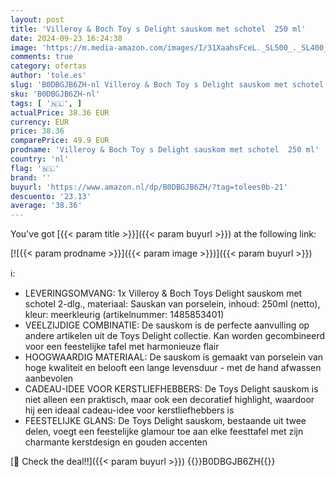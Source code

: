 ```yaml
---
layout: post
title: 'Villeroy & Boch Toy s Delight sauskom met schotel  250 ml'
date: 2024-09-23 16:24:38
image: 'https://m.media-amazon.com/images/I/31XaahsFceL._SL500_._SL400_.jpg'
comments: true
category: ofertas
author: 'tole.es'
slug: 'B0DBGJB6ZH-nl Villeroy & Boch Toy s Delight sauskom met schotel 250 ml'
sku: 'B0DBGJB6ZH-nl'
tags: [ '🇳🇱', ]
actualPrice: 38.36 EUR
currency: EUR
price: 38.36
comparePrice: 49.9 EUR
prodname: 'Villeroy & Boch Toy s Delight sauskom met schotel  250 ml'
country: 'nl'
flag: '🇳🇱'
brand: ''
buyurl: 'https://www.amazon.nl/dp/B0DBGJB6ZH/?tag=tolees0b-21'
descuento: '23.13'
average: '38.36'
---
```


You've got [{{< param title >}}]({{< param buyurl >}}) at the following link:

[![{{< param prodname >}}]({{< param image >}})]({{< param buyurl >}})

ℹ️:

- LEVERINGSOMVANG: 1x Villeroy & Boch Toys Delight sauskom met schotel 2-dlg., materiaal: Sauskan van porselein, inhoud: 250ml (netto), kleur: meerkleurig (artikelnummer: 1485853401)
- VEELZIJDIGE COMBINATIE: De sauskom is de perfecte aanvulling op andere artikelen uit de Toys Delight collectie. Kan worden gecombineerd voor een feestelijke tafel met harmonieuze flair
- HOOGWAARDIG MATERIAAL: De sauskom is gemaakt van porselein van hoge kwaliteit en belooft een lange levensduur - met de hand afwassen aanbevolen
- CADEAU-IDEE VOOR KERSTLIEFHEBBERS: De Toys Delight sauskom is niet alleen een praktisch, maar ook een decoratief highlight, waardoor hij een ideaal cadeau-idee voor kerstliefhebbers is
- FEESTELIJKE GLANS: De Toys Delight sauskom, bestaande uit twee delen, voegt een feestelijke glamour toe aan elke feesttafel met zijn charmante kerstdesign en gouden accenten

[🛒 Check the deal!!]({{< param buyurl >}})
{{<world>}}B0DBGJB6ZH{{</world>}}
